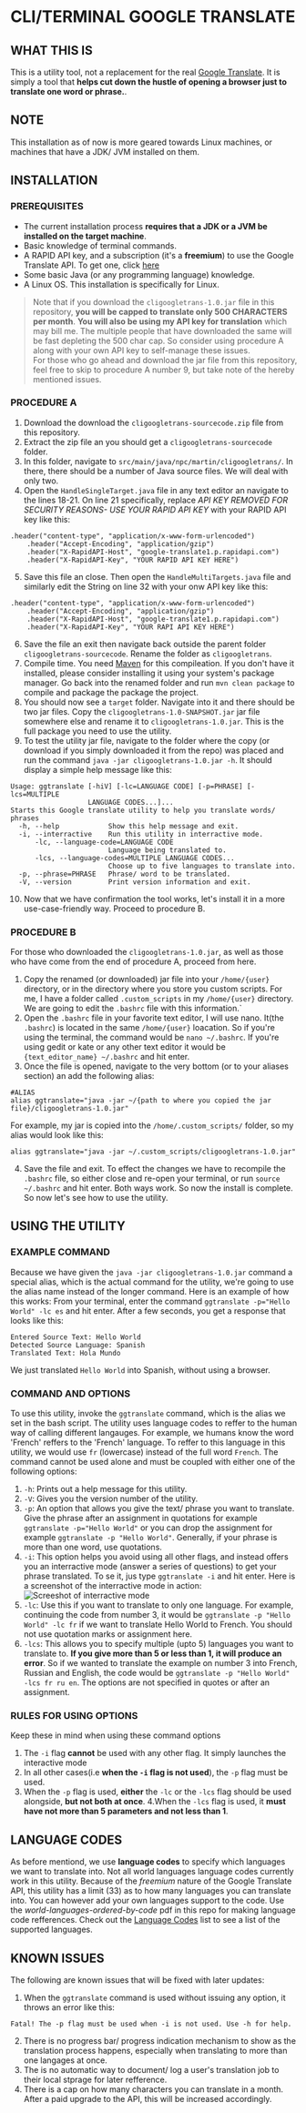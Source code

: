 # CLI/TERMINAL GOOGLE TRANSLATE
## WHAT THIS IS
This is a utility tool, not a replacement for the real [Google Translate](htpps://translate.google.com). It is simply a tool that **helps cut down the hustle of opening a browser just to translate one word or phrase.**.  
## NOTE
This installation as of now is more geared towards Linux machines, or machines that have a JDK/ JVM installed on them.  
## INSTALLATION
### PREREQUISITES
- The current installation process **requires that a JDK or a JVM be installed on the target machine**.
- Basic knowledge of terminal commands.
- A RAPID API key, and a subscription (it's a **freemium**) to use the Google Translate API. To get one, click [here](https://https://rapidapi.com/googlecloud/api/google-translate1/) 
- Some basic Java (or any programming language) knowledge.
- A Linux OS. This installation is specifically for Linux.
>Note that if you download the `cligoogletrans-1.0.jar` file in this repository, **you will be capped to translate only 500 CHARACTERS per month**.
>**You will also be using my API key for translation** which may bill me. The multiple people that have downloaded the same will be fast depleting the 500 char cap. So consider using procedure A along with your own API key to self-manage these issues. \
>For those who go ahead and download the jar file from this repository, feel free to skip to procedure A number 9, but take note of the hereby mentioned issues.

### PROCEDURE A
1. Download the download the `cligoogletrans-sourcecode.zip` file from this repository.
2. Extract the zip file an you should get a `cligoogletrans-sourcecode` folder.
3. In this folder, navigate to `src/main/java/npc/martin/cligoogletrans/`. In there, there should be a number of Java source files. We will deal with only two.
4. Open the `HandleSingleTarget.java` file in any text editor an navigate to the lines 18-21. On line 21 specifically, replace _API KEY REMOVED FOR SECURITY REASONS- USE YOUR RAPID API KEY_ with your RAPID API key like this:
```
.header("content-type", "application/x-www-form-urlencoded")
    .header("Accept-Encoding", "application/gzip")
    .header("X-RapidAPI-Host", "google-translate1.p.rapidapi.com")
    .header("X-RapidAPI-Key", "YOUR RAPID API KEY HERE")
```
5. Save this file an close. Then open the `HandleMultiTargets.java` file and similarly edit the String on line 32 with your onw API key like this:
```
.header("content-type", "application/x-www-form-urlencoded")
    .header("Accept-Encoding", "application/gzip")
    .header("X-RapidAPI-Host", "google-translate1.p.rapidapi.com")
    .header("X-RapidAPI-Key", "YOUR RAPI API KEY HERE")
```
6. Save the file an exit then navigate back outside the parent folder `cligoogletrans-sourcecode`. Rename the folder as `cligoogletrans`.
7. Compile time. You need [Maven](https://maven.apache.org) for this compileation. If you don't have it installed, please consider installing it using your system's package manager. Go back into the renamed folder and run `mvn clean package` to compile and package the package the project.
8. You should now see a `target` folder. Navigate into it and there should be two jar files.  Copy the `cligoogletrans-1.0-SNAPSHOT.jar` jar file somewhere else and rename it to `cligoogletrans-1.0.jar`. This is the full package you need to use the utility.
9. To test the utility jar file, navigate to the folder where the copy (or download if you simply downloaded it from the repo) was placed and run the command `java -jar cligoogletrans-1.0.jar -h`. It should display a simple help message like this:
```
Usage: ggtranslate [-hiV] [-lc=LANGUAGE CODE] [-p=PHRASE] [-lcs=MULTIPLE 
                   LANGUAGE CODES...]...
Starts this Google translate utility to help you translate words/ phrases
  -h, --help            Show this help message and exit.
  -i, --interractive    Run this utility in interractive mode.
      -lc, --language-code=LANGUAGE CODE
                        Language being translated to.
      -lcs, --language-codes=MULTIPLE LANGUAGE CODES...
                        Choose up to five languages to translate into.
  -p, --phrase=PHRASE   Phrase/ word to be translated.
  -V, --version         Print version information and exit.
```
10. Now that we have confirmation the tool works, let's install it in a more use-case-friendly way. Proceed to procedure B.

### PROCEDURE B
For those who downloaded the `cligoogletrans-1.0.jar`, as well as those who have come from the end of procedure A, proceed from here.
1. Copy the renamed (or downloaded) jar file into your `/home/{user}` directory, or in the directory where you store you custom scripts. For me, I have a folder called `.custom_scripts` in my `/home/{user}` directory. We are going to edit the `.bashrc` file with this information.`
2. Open the `.bashrc` file in your favorite text editor, I will use nano. It(the `.bashrc`) is located in the same `/home/{user}` loacation. So if you're using the terminal, the command would be `nano ~/.bashrc`. If you're using gedit or kate or any other text editor it would be `{text_editor_name} ~/.bashrc` and hit enter.
3. Once the file is opened, navigate to the very bottom (or to your aliases section) an add the following alias:
```
#ALIAS
alias ggtranslate="java -jar ~/{path to where you copied the jar file}/cligoogletrans-1.0.jar"
```
For example, my jar is copied into the `/home/.custom_scripts/` folder, so my alias would look like this:
```
alias ggtranslate="java -jar ~/.custom_scripts/cligoogletrans-1.0.jar"
```
4. Save the file and exit. To effect the changes we have to recompile the `.bashrc` file, so either close and re-open your terminal, or run `source ~/.bashrc` and hit enter. Both ways work. So now the install is complete. So now let's see how to use the utility.

## USING THE UTILITY
### EXAMPLE COMMAND
Because we have given the `java -jar cligoogletrans-1.0.jar` command a special alias, which is the actual command for the utility, we're going to use the alias name instead of the longer command.
Here is an example of how this works:
From your terminal, enter the command `ggtranslate -p="Hello World" -lc es` and hit enter. After a few seconds, you get a response that looks like this:
```
Entered Source Text: Hello World
Detected Source Language: Spanish
Translated Text: Hola Mundo
```
We just translated `Hello World` into Spanish, without using a browser.

### COMMAND AND OPTIONS
To use this utility, invoke the `ggtranslate` command, which is the alias we set in the bash script. 
The utility uses language codes to reffer to the human way of calling different langauges. For example, we humans know the word 'French' reffers to the 'French' language. To reffer to this language in this utility, we would use `fr` (lowercase) instead of the full word `French`.
The command cannot be used alone and must be coupled with either one of the following options:
1. `-h`: Prints out a help message for this utility.
2. `-V`: Gives you the version number of the utility.
3. `-p`: An option that allows you give the text/ phrase you want to translate. Give the phrase after an assignment in quotations for example `ggtranslate -p="Hello World"` or you can drop the assignment for example `ggtranslate -p "Hello World"`. Generally, if your phrase is more than one word, use quotations.
4. `-i`: This option helps you avoid using all other flags, and instead offers you an interractive mode (answer a series of questions) to get your phrase translated. To se it, jus type `ggtranslate -i` and hit enter. Here is a screenshot of the interractive mode in action:
![Screeshot of interractive mode](https://drive.google.com/file/d/1ABzeqYas9tQnToZPG0LQLPMyoc8QMdv0/view?usp=sharing)
5. `-lc`: Use this if you want to translate to only one language. For example, continuing the code from number 3, it would be `ggtranslate -p "Hello World" -lc fr` if we want to translate Hello World to French. You should not use quotation marks or assignment here.
6. `-lcs`: This allows you to specify multiple (upto 5) languages you want to translate to. **If you give more than 5 or less than 1, it will produce an error**. So if we wanted to translate the example on number 3 into French, Russian and English, the code would be `ggtranslate -p "Hello World" -lcs fr ru en`. The options are not specified in quotes or after an assignment.

### RULES FOR USING OPTIONS
Keep these in mind when using these command options
1. The `-i` flag **cannot** be used with any other flag. It simply launches the interactive mode
2. In all other cases(i.e **when the `-i` flag is not used**), the `-p` flag must be used.
3. When the `-p` flag is used, **either** the `-lc` or the `-lcs` flag should be used alongside, **but not both at once**.
4.When the `-lcs` flag is used, it **must have not more than 5 parameters and not less than 1**.

## LANGUAGE CODES
As before mentiond, we use **language codes** to specify which languages we want to translate into. 
Not all world languages language codes currently work in this utility. Because of the _freemium_ nature of the Google Translate API, this utility has a limit (33) as to how many languages you can translate into. You can however add your own languages support to the code. Use the _world-languages-ordered-by-code_ pdf in this repo for making language code refferences.
Check out the [Language Codes](https://github.com/LunarkX/cli-google-translate/blob/master/Language%20Codes.txt) list to see a list of the supported languages.

## KNOWN ISSUES
The following are known issues that will be fixed with later updates:
1. When the `ggtranslate` command is used without issuing any option, it throws an error like this:
```
Fatal! The -p flag must be used when -i is not used. Use -h for help.
```
2. There is no progress bar/ progress indication mechanism to show as the translation process happens, especially when translating to more than one langages at once.
3. The is no automatic way to document/ log a user's translation job to their local stprage for later refference.
4. There is a cap on how many characters you can translate in a month. After a paid upgrade to the API, this will be increased accordingly.
